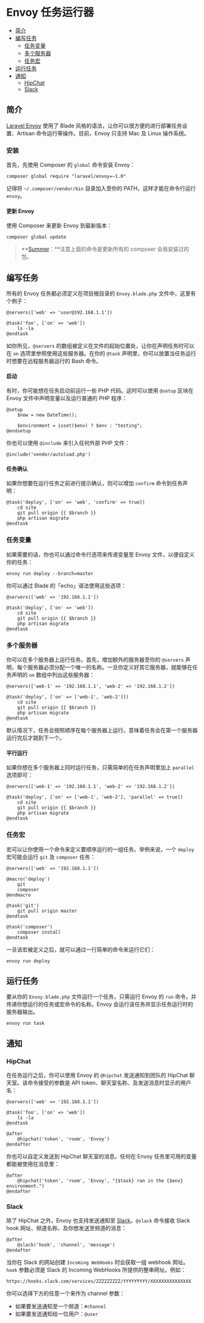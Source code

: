 # Envoy 任务运行器

- [简介](#introduction)
- [编写任务](#writing-tasks)
    - [任务变量](#task-variables)
    - [多个服务器](#envoy-multiple-servers)
    - [任务宏](#envoy-task-macros)
- [运行任务](#envoy-running-tasks)
- [通知](#envoy-notifications)
    - [HipChat](#hipchat)
    - [Slack](#slack)

<a name="introduction"></a>
## 简介

[Laravel Envoy](https://github.com/laravel/envoy) 使用了 Blade 风格的语法，让你可以很方便的进行部署任务设置、Artisan 命令运行等操作。目前，Envoy 只支持 Mac 及 Linux 操作系统。

<a name="envoy-installation"></a>
### 安装

首先，先使用 Composer 的 `global` 命令安装 Envoy：

    composer global require "laravel/envoy=~1.0"

记得将 `~/.composer/vendor/bin` 目录加入至你的 PATH，这样才能在命令行运行 `envoy`。

#### 更新 Envoy

使用 Composer 来更新 Envoy 到最新版本：

    composer global update

> **[Summer](http://github.com/summerblue)：**注意上面的命令是更新所有的 composer 全局安装过的包。    

<a name="writing-tasks"></a>
## 编写任务

所有的 Envoy 任务都必须定义在项目根目录的 `Envoy.blade.php` 文件中，这里有个例子：

    @servers(['web' => 'user@192.168.1.1'])

    @task('foo', ['on' => 'web'])
        ls -la
    @endtask

如你所见，`@servers` 的数组被定义在文件的起始位置处，让你在声明任务时可以在 `on` 选项里参照使用这些服务器。在你的 `@task` 声明里，你可以放置当任务运行时想要在远程服务器运行的 Bash 命令。

#### 启动

有时，你可能想在任务启动前运行一些 PHP 代码。这时可以使用 ```@setup``` 区块在 Envoy 文件中声明变量以及运行普通的 PHP 程序：

    @setup
        $now = new DateTime();

        $environment = isset($env) ? $env : "testing";
    @endsetup

你也可以使用 ```@include``` 来引入任何外部 PHP 文件：

    @include('vendor/autoload.php')

#### 任务确认

如果你想要在运行任务之前进行提示确认，则可以增加 `confirm` 命令到任务声明：

    @task('deploy', ['on' => 'web', 'confirm' => true])
        cd site
        git pull origin {{ $branch }}
        php artisan migrate
    @endtask

<a name="task-variables"></a>
### 任务变量

如果需要的话，你也可以通过命令行选项来传递变量至 Envoy 文件，以便自定义你的任务：

    envoy run deploy --branch=master

你可以通过 Blade 的「echo」语法使用这些选项：

    @servers(['web' => '192.168.1.1'])

    @task('deploy', ['on' => 'web'])
        cd site
        git pull origin {{ $branch }}
        php artisan migrate
    @endtask

<a name="envoy-multiple-servers"></a>
### 多个服务器

你可以在多个服务器上运行任务。首先，增加额外的服务器至你的 `@servers` 声明，每个服务器必须分配一个唯一的名称。一旦你定义好其它服务器，就能够在任务声明的 `on` 数组中列出这些服务器：

    @servers(['web-1' => '192.168.1.1', 'web-2' => '192.168.1.2'])

    @task('deploy', ['on' => ['web-1', 'web-2']])
        cd site
        git pull origin {{ $branch }}
        php artisan migrate
    @endtask

默认情况下，任务会按照顺序在每个服务器上运行。意味着任务会在第一个服务器运行完后才跳到下一个。

#### 平行运行

如果你想在多个服务器上同时运行任务，只需简单的在任务声明里加上 `parallel` 选项即可：

    @servers(['web-1' => '192.168.1.1', 'web-2' => '192.168.1.2'])

    @task('deploy', ['on' => ['web-1', 'web-2'], 'parallel' => true])
        cd site
        git pull origin {{ $branch }}
        php artisan migrate
    @endtask

<a name="envoy-task-macros"></a>
### 任务宏

宏可以让你使用一个命令来定义要顺序运行的一组任务。举例来说，一个 `deploy` 宏可能会运行 `git` 及 `composer` 任务：

    @servers(['web' => '192.168.1.1'])

    @macro('deploy')
        git
        composer
    @endmacro

    @task('git')
        git pull origin master
    @endtask

    @task('composer')
        composer install
    @endtask

一旦该宏被定义之后，就可以通过一行简单的命令来运行它们：

    envoy run deploy

<a name="envoy-running-tasks"></a>
## 运行任务

要从你的 `Envoy.blade.php` 文件运行一个任务，只需运行 Envoy 的 `run` 命令，并传递你想运行的任务或宏命令的名称。Envoy 会运行该任务并显示任务运行时的服务器输出。

    envoy run task

<a name="envoy-notifications"></a>
<a name="envoy-hipchat-notifications"></a>
## 通知

<a name="hipchat"></a>
### HipChat

在任务运行之后，你可以使用 Envoy 的 `@hipchat` 发送通知到团队的 HipChat 聊天室。该命令接受的参数是 API token、聊天室名称、及发送消息时显示的用户名：

    @servers(['web' => '192.168.1.1'])

    @task('foo', ['on' => 'web'])
        ls -la
    @endtask

    @after
        @hipchat('token', 'room', 'Envoy')
    @endafter

你也可以自定义发送到 HipChat 聊天室的消息。任何在 Envoy 任务里可用的变量都能被使用在消息里：

    @after
        @hipchat('token', 'room', 'Envoy', "{$task} ran in the {$env} environment.")
    @endafter

<a name="slack"></a>
### Slack

除了 HipChat 之外，Envoy 也支持发送通知至 [Slack](https://slack.com)。`@slack` 命令接收 Slack hook 网址、频道名称、及你想发送至频道的消息：

    @after
        @slack('hook', 'channel', 'message')
    @endafter

当你在 Slack 的网站创建 `Incoming WebHooks` 时会获取一组 webhook 网址。`hook` 参数必须是 Slack 的 Incoming WebHooks 所提供的整串网址。例如：

    https://hooks.slack.com/services/ZZZZZZZZZ/YYYYYYYYY/XXXXXXXXXXXXXXX

你可以选择下方的任意一个来作为 channel 参数：

- 如果要发送通知至一个频道：`#channel`
- 如果要发送通知给一位用户：`@user`


